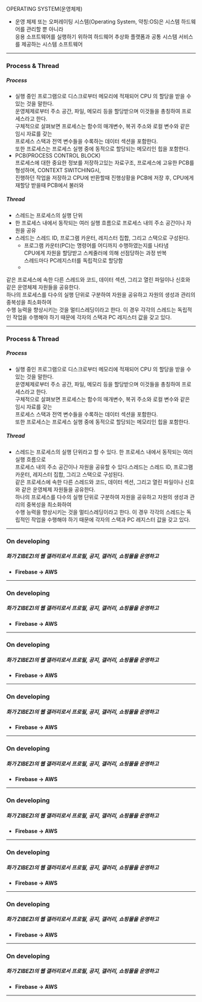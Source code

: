 OPERATING SYSTEM(운영체제)  
- 운영 체제 또는 오퍼레이팅 시스템(Operating System, 약칭:OS)은 시스템 하드웨어를 관리할 뿐 아니라  
 응용 소프트웨어를 실행하기 위하여 하드웨어 추상화 플랫폼과 공통 시스템 서비스를 제공하는 시스템 소프트웨어
---------------------------------------

### Process & Thread  

 ##### Process
 
 - 실행 중인 프로그램으로 디스크로부터 메모리에 적재되어 CPU 의 할당을 받을 수 있는 것을 말한다.   
 운영체제로부터 주소 공간, 파일, 메모리 등을 할당받으며 이것들을 총칭하여 프로세스라고 한다.   
 구체적으로 살펴보면 프로세스는 함수의 매개변수, 복귀 주소와 로컬 변수와 같은 임시 자료를 갖는  
 프로세스 스택과 전역 변수들을 수록하는 데이터 섹션을 포함한다.   
 또한 프로세스는 프로세스 실행 중에 동적으로 할당되는 메모리인 힙을 포함한다.
 - PCB(PROCESS CONTROL BLOCK)  
   프로세스에 대한 중요한 정보를 저장하고있는 자료구조, 프로세스에 고유한 PCB를 형성하며, CONTEXT SWITCHING시,  
   진행하던 작업을 저장하고 CPU에 반환할때 진행상황을 PCB에 저장 후, CPU에게 재할당 받을때 PCB에서 불러와 
 ##### Thread
 
 - 스레드는 프로세스의 실행 단위
 - 한 프로세스 내에서 동작되는 여러 실행 흐름으로 프로세스 내의 주소 공간이나 자원을 공유
 - 스레드는 스레드 ID, 프로그램 카운터, 레지스터 집합, 그리고 스택으로 구성된다.
   - 프로그램 카운터(PC)는 명령어를 어디까지 수행하였는지를 나타냄  
     CPU에게 자원을 할당받고 스케줄러에 의해 선점당하는 과정 반복  
     스레드마다 PC레지스터를 독립적으로 할당함
   -
 같은 프로세스에 속한 다른 스레드와 코드, 데이터 섹션, 그리고 열린 파일이나 신호와 같은 운영체제 자원들을 공유한다.  
 하나의 프로세스를 다수의 실행 단위로 구분하여 자원을 공유하고 자원의 생성과 관리의 중복성을 최소화하여   
 수행 능력을 향상시키는 것을 멀티스레딩이라고 한다. 이 경우 각각의 스레드는 독립적인 작업을 수행해야 하기 때문에 각자의 스택과 PC 레지스터 값을 갖고 있다. 
 
---------------------------------------


### Process & Thread  

 ##### Process
 
 - 실행 중인 프로그램으로 디스크로부터 메모리에 적재되어 CPU 의 할당을 받을 수 있는 것을 말한다.   
 운영체제로부터 주소 공간, 파일, 메모리 등을 할당받으며 이것들을 총칭하여 프로세스라고 한다.   
 구체적으로 살펴보면 프로세스는 함수의 매개변수, 복귀 주소와 로컬 변수와 같은 임시 자료를 갖는  
 프로세스 스택과 전역 변수들을 수록하는 데이터 섹션을 포함한다.   
 또한 프로세스는 프로세스 실행 중에 동적으로 할당되는 메모리인 힙을 포함한다.
 
 ##### Thread
 
 - 스레드는 프로세스의 실행 단위라고 할 수 있다. 한 프로세스 내에서 동작되는 여러 실행 흐름으로  
 프로세스 내의 주소 공간이나 자원을 공유할 수 있다.스레드는 스레드 ID, 프로그램 카운터, 레지스터 집합, 그리고 스택으로 구성된다.  
 같은 프로세스에 속한 다른 스레드와 코드, 데이터 섹션, 그리고 열린 파일이나 신호와 같은 운영체제 자원들을 공유한다.  
 하나의 프로세스를 다수의 실행 단위로 구분하여 자원을 공유하고 자원의 생성과 관리의 중복성을 최소화하여   
 수행 능력을 향상시키는 것을 멀티스레딩이라고 한다. 이 경우 각각의 스레드는 독립적인 작업을 수행해야 하기 때문에 각자의 스택과 PC 레지스터 값을 갖고 있다. 
 

---------------------------------------

### On developing
 ##### 화가 ZIBEZI의 웹 갤러리로서 프로필, 공지, 갤러리, 쇼핑몰을 운영하고
 - **Firebase -> AWS**

---------------------------------------

### On developing
 ##### 화가 ZIBEZI의 웹 갤러리로서 프로필, 공지, 갤러리, 쇼핑몰을 운영하고
 - **Firebase -> AWS**

---------------------------------------

### On developing
 ##### 화가 ZIBEZI의 웹 갤러리로서 프로필, 공지, 갤러리, 쇼핑몰을 운영하고
 - **Firebase -> AWS**

---------------------------------------

### On developing
 ##### 화가 ZIBEZI의 웹 갤러리로서 프로필, 공지, 갤러리, 쇼핑몰을 운영하고
 - **Firebase -> AWS**

---------------------------------------

### On developing
 ##### 화가 ZIBEZI의 웹 갤러리로서 프로필, 공지, 갤러리, 쇼핑몰을 운영하고
 - **Firebase -> AWS**

---------------------------------------

### On developing
 ##### 화가 ZIBEZI의 웹 갤러리로서 프로필, 공지, 갤러리, 쇼핑몰을 운영하고
 - **Firebase -> AWS**

---------------------------------------

### On developing
 ##### 화가 ZIBEZI의 웹 갤러리로서 프로필, 공지, 갤러리, 쇼핑몰을 운영하고
 - **Firebase -> AWS**

---------------------------------------

### On developing
 ##### 화가 ZIBEZI의 웹 갤러리로서 프로필, 공지, 갤러리, 쇼핑몰을 운영하고
 - **Firebase -> AWS**

---------------------------------------

### On developing
 ##### 화가 ZIBEZI의 웹 갤러리로서 프로필, 공지, 갤러리, 쇼핑몰을 운영하고
 - **Firebase -> AWS**

---------------------------------------

